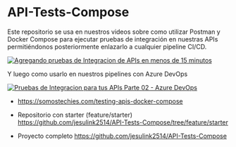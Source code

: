 # API-Tests-Compose

Este repositorio se usa en nuestros videos sobre como utilizar Postman y Docker Compose para ejecutar pruebas de integración en nuestras APIs permitiéndonos posteriormente enlazarlo a cualquier pipeline CI/CD.

[![Agregando pruebas de Integracion de APIs en menos de 15 minutos](http://img.youtube.com/vi/nimYRXgQHU8/0.jpg)](http://www.youtube.com/watch?v=nimYRXgQHU8 "Agregando pruebas de Integracion de APIs en menos de 15 minutos")

Y luego como usarlo en nuestros pipelines con Azure DevOps

[![Pruebas de Integracion para tus APIs Parte 02 - Azure DevOps](http://img.youtube.com/vi/Ph2rptAAA-k/0.jpg)](http://www.youtube.com/watch?v=Ph2rptAAA-k "Pruebas de Integracion para tus APIs Parte 02 - Azure DevOps")


* https://somostechies.com/testing-apis-docker-compose

* Repositorio con starter (feature/starter) https://github.com/jesulink2514/API-Tests-Compose/tree/feature/starter

* Proyecto completo https://github.com/jesulink2514/API-Tests-Compose
